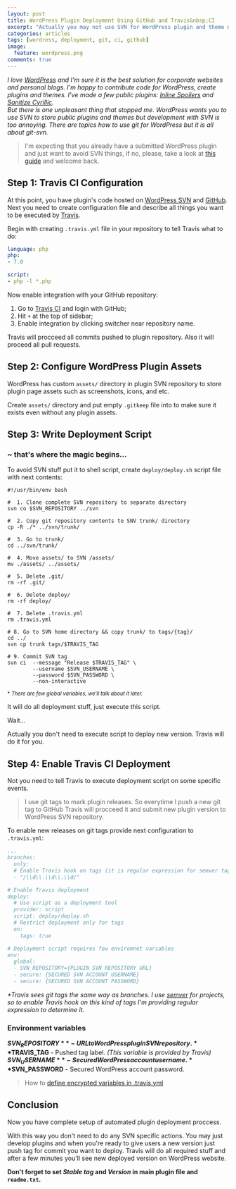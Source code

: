 ```yaml
---
layout: post
title: WordPress Plugin Deployment Using GitHub and Travis&nbsp;CI
excerpt: "Actually you may not use SVN for WordPress plugin and theme development and deployment. Travis can do all SVN stuff for you."
categories: articles
tags: [wordress, deployment, git, ci, github]
image:
  feature: wordpress.png
comments: true
---
```


*I love [WordPress](https://wordpress.org) and I'm sure it is the best solution for corporate websites and personal blogs. I'm happy to contribute code for WordPress, create plugins and themes. I've made a few public plugins: [Inline Spoilers](https://wordpress.org/plugins/inline-spoilers/) and [Sanitize Cyrillic](https://wordpress.org/plugins/sanitize-cyrillic/).*  
*But there is one unpleasant thing that stopped me. WordPress wants you to use SVN to store public plugins and themes but development with SVN is too annoying. There are topics how to use git for WordPress but it is all about git-svn.*

> I'm expecting that you already have a submitted WordPress plugin and just want to avoid SVN things, if no, please, take a look at [this guide](https://developer.wordpress.org/plugins/wordpress-org/) and welcome back.

## Step 1: Travis CI Configuration

At this point, you have plugin's code hosted on [WordPress SVN](https://developer.wordpress.org/plugins/wordpress-org/how-to-use-subversion/) and [GitHub](https://github.com). Next you need to create configuration file and describe all things you want to be executed by [Travis](https://travis-ci/org). 

Begin with creating `.travis.yml` file in your repository to tell Travis what to do:

```yaml
language: php
php:
- 7.0

script:
- php -l *.php
```

Now enable integration with your GitHub repository:

1. Go to [Travis CI](https://travis-ci.org) and login with GitHub;
2. Hit `+` at the top of sidebar;
3. Enable integration by clicking switcher near repository name.

Travis will procceed all commits pushed to plugin repository. Also it will proceed all pull requests.

## Step 2: Configure WordPress Plugin Assets

WordPress has custom `assets/` directory in plugin SVN repository to store plugin page assets such as screenshots, icons, and etc.

Create `assets/` directory and put empty `.gitkeep` file into to make sure it exists even without any plugin assets.

## Step 3: Write Deployment Script

### <i class="fa fa-magic" aria-hidden="true"></i> ~ that's where the magic begins...

To avoid SVN stuff put it to shell script, create `deploy/deploy.sh` script file with next contents: 

```shell
#!/usr/bin/env bash

#  1. Clone complete SVN repository to separate directory
svn co $SVN_REPOSITORY ../svn

#  2. Copy git repository contents to SNV trunk/ directory
cp -R ./* ../svn/trunk/

#  3. Go to trunk/
cd ../svn/trunk/

#  4. Move assets/ to SVN /assets/
mv ./assets/ ../assets/

#  5. Delete .git/
rm -rf .git/

#  6. Delete deploy/
rm -rf deploy/

#  7. Delete .travis.yml
rm .travis.yml

# 8. Go to SVN home directory && copy trunk/ to tags/{tag}/
cd ../
svn cp trunk tags/$TRAVIS_TAG

# 9. Commit SVN tag
svn ci  --message "Release $TRAVIS_TAG" \
        --username $SVN_USERNAME \
        --password $SVN_PASSWORD \
        --non-interactive
```
<small>* *There are few global variables, we'll talk about it later.*</small>

It will do all deployment stuff, just execute this script. 

Wait...

Actually you don't need to execute script to deploy new version. Travis will do it for you.

## Step 4: Enable Travis CI Deployment

Not you need to tell Travis to execute deployment script on some specific events.  

> I use git tags to mark plugin releases. So everytime I push a new git tag to GitHub Travis will procceed it and submit new plugin version to WordPress SVN repository.

To enable new releases on git tags provide next configuration to `.travis.yml`:

```yaml
...
branches:
  only:
  # Enable Travis hook on tags (it is regular expression for semver tag)*
  - "/\\d\\.\\d\\.\\d/"

# Enable Travis deployment
deploy:
  # Use script as a deployment tool
  provider: script
  script: deploy/deploy.sh
  # Restrict deployment only for tags
  on:
    tags: true

# Deployment script requires few enviromnet variables
env:
  global:
  - SVN_REPOSITORY={PLUGIN SVN REPOSITORY URL}
  - secure: {SECURED SVN ACCOUNT USERNAME}
  - secure: {SECURED SVN ACCOUNT PASSWORD}
```

*\*Travis sees git tags the same way as branches. I use [semver](http://semver.org) for projects, so to enable Travis hook on this kind of tags I'm providing regular expression to determine it.*

### Environment variables

**$SVN_REPOSITORY** - URL to WordPress plugin SVN repository.  
**$TRAVIS_TAG** - Pushed tag label. *(This variable is provided by Travis)*  
**$SVN_USERNAME** - Secured WordPress account username.  
**$SVN_PASSWORD** - Secured WordPress account password.

> How to [define encrypted variables in .travis.yml](https://docs.travis-ci.com/user/environment-variables/#Defining-encrypted-variables-in-.travis.yml)

## Conclusion

Now you have complete setup of automated plugin deployment proccess.

With this way you don't need to do any SVN specific actions. You may just develop plugins and when you're ready to give users a new version just push tag for commit you want to deploy. Travis will do all required stuff and after a few minutes you'll see new deployed version on WordPress website.

**Don't forget to set *Stable tag* and *Version* in main plugin file and `readme.txt`.**

